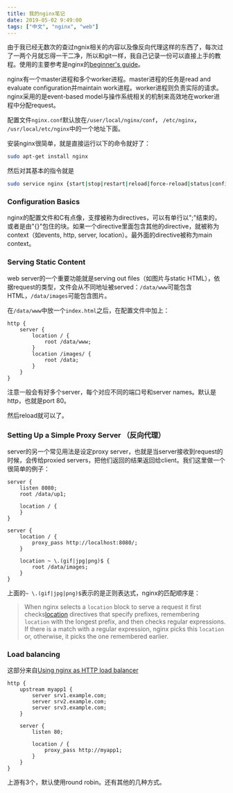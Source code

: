 ```yaml
---
title: 我的nginx笔记
date: 2019-05-02 9:49:00
tags: ["中文", "nginx", "web"]
---
```


由于我已经无数次的查过ngnix相关的内容以及像反向代理这样的东西了，每次过了一两个月就忘得一干二净，所以和git一样，我自己记录一份可以直接上手的教程。使用的主要参考是nginx的[beginner's guide](<http://nginx.org/en/docs/beginners_guide.html>)。

nginx有一个master进程和多个worker进程。master进程的任务是read and evaluate configuration并maintain work进程。worker进程则负责实际的请求。nginx采用的是event-based model与操作系统相关的机制来高效地在worker进程中分配request。

配置文件`nginx.conf`默认放在`/user/local/nginx/conf`， `/etc/nginx`， `/usr/local/etc/nginx`中的一个地址下面。

安装nginx很简单，就是直接运行以下的命令就好了：

```bash
sudo apt-get install nginx
```

然后对其基本的指令就是

```bash
sudo service nginx {start|stop|restart|reload|force-reload|status|configtest|rotate|upgrade}
```

### Configuration Basics

nginx的配置文件和C有点像，支撑被称为directives，可以有单行以";"结束的，或者是由"{}"包住的块。如果一个directive里面包含其他的directive，就被称为context（如events, http, server, location）。最外面的directive被称为main context。

### Serving Static Content

web server的一个重要功能就是serving out files（如图片与static HTML），依据request的类型，文件会从不同地址被served：`/data/www`可能包含HTML，`/data/images`可能包含图片。

在`/data/www`中放一个`index.html`之后，在配置文件中加上：

```nginx
http {
    server {
        location / {
    		root /data/www;
		}
        location /images/ {
    		root /data;
		}
    }
}
```

注意一般会有好多个server，每个对应不同的端口号和server names。默认是http，也就是port 80。

然后reload就可以了。

### Setting Up a Simple Proxy Server （反向代理）

server的另一个常见用法是设定proxy server，也就是当server接收到request的时候，会传给proxied servers，把他们返回的结果返回给client。我们这里做一个很简单的例子：

```nginx
server {
    listen 8080;
    root /data/up1;

    location / {
    }
}

server {
    location / {
        proxy_pass http://localhost:8080/;
    }

    location ~ \.(gif|jpg|png)$ {
        root /data/images;
    }
}
```

上面的`~ \.(gif|jpg|png)$`表示的是正则表达式，nginx的匹配顺序是：

>When nginx selects a `location` block to serve a request it first checks[location](http://nginx.org/en/docs/http/ngx_http_core_module.html#location) directives that specify prefixes, remembering `location` with the longest prefix, and then checks regular expressions. If there is a match with a regular expression, nginx picks this `location` or, otherwise, it picks the one remembered earlier.

### Load balancing

这部分来自[Using nginx as HTTP load balancer](http://nginx.org/en/docs/http/load_balancing.html)

```nginx
http {
    upstream myapp1 {
        server srv1.example.com;
        server srv2.example.com;
        server srv3.example.com;
    }

    server {
        listen 80;

        location / {
            proxy_pass http://myapp1;
        }
    }
}
```

上游有3个，默认使用round robin。还有其他的几种方式。

